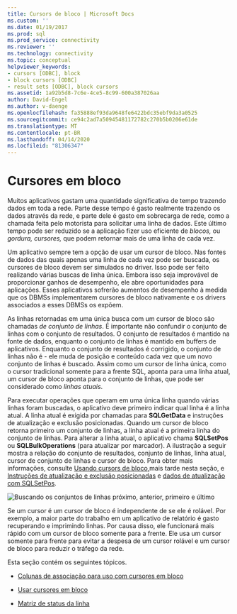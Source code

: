 ```yaml
---
title: Cursors de bloco | Microsoft Docs
ms.custom: ''
ms.date: 01/19/2017
ms.prod: sql
ms.prod_service: connectivity
ms.reviewer: ''
ms.technology: connectivity
ms.topic: conceptual
helpviewer_keywords:
- cursors [ODBC], block
- block cursors [ODBC]
- result sets [ODBC], block cursors
ms.assetid: 1a92b5d8-7c6e-4ce5-8c99-600a387026aa
author: David-Engel
ms.author: v-daenge
ms.openlocfilehash: fa35888ef93da9648fe6422bdc35ebf9da3a0525
ms.sourcegitcommit: ce94c2ad7a50945481172782c270b5b0206e61de
ms.translationtype: MT
ms.contentlocale: pt-BR
ms.lasthandoff: 04/14/2020
ms.locfileid: "81306347"
---
```

# <a name="block-cursors"></a>Cursores em bloco
Muitos aplicativos gastam uma quantidade significativa de tempo trazendo dados em toda a rede. Parte desse tempo é gasto realmente trazendo os dados através da rede, e parte dele é gasto em sobrecarga de rede, como a chamada feita pelo motorista para solicitar uma linha de dados. Este último tempo pode ser reduzido se a aplicação fizer uso eficiente de *blocos,* ou *gordura,* *cursores,* que podem retornar mais de uma linha de cada vez.  
  
 Um aplicativo sempre tem a opção de usar um cursor de bloco. Nas fontes de dados das quais apenas uma linha de cada vez pode ser buscada, os cursores de bloco devem ser simulados no driver. Isso pode ser feito realizando várias buscas de linha única. Embora isso seja improvável de proporcionar ganhos de desempenho, ele abre oportunidades para aplicações. Esses aplicativos sofrerão aumentos de desempenho à medida que os DBMSs implementarem cursores de bloco nativamente e os drivers associados a esses DBMSs os expõem.  
  
 As linhas retornadas em uma única busca com um cursor de bloco são chamadas *de conjunto de linhas*. É importante não confundir o conjunto de linhas com o conjunto de resultados. O conjunto de resultados é mantido na fonte de dados, enquanto o conjunto de linhas é mantido em buffers de aplicativos. Enquanto o conjunto de resultados é corrigido, o conjunto de linhas não é - ele muda de posição e conteúdo cada vez que um novo conjunto de linhas é buscado. Assim como um cursor de linha única, como o cursor tradicional somente para a frente SQL, aponta para uma linha atual, um cursor de bloco aponta para o conjunto de linhas, que pode ser considerado como *linhas atuais*.  
  
 Para executar operações que operam em uma única linha quando várias linhas foram buscadas, o aplicativo deve primeiro indicar qual linha é a linha atual. A linha atual é exigida por chamadas para **SQLGetData** e instruções de atualização e exclusão posicionadas. Quando um cursor de bloco retorna primeiro um conjunto de linhas, a linha atual é a primeira linha do conjunto de linhas. Para alterar a linha atual, o aplicativo chama **SQLSetPos** ou **SQLBulkOperations** (para atualizar por marcador). A ilustração a seguir mostra a relação do conjunto de resultados, conjunto de linhas, linha atual, cursor de conjunto de linhas e cursor de bloco. Para obter mais informações, consulte [Usando cursors de bloco,](../../../odbc/reference/develop-app/using-block-cursors.md)mais tarde nesta seção, e [Instruções de atualização e exclusão posicionadas](../../../odbc/reference/develop-app/positioned-update-and-delete-statements.md) e [dados de atualização com SQLSetPos](../../../odbc/reference/develop-app/updating-data-with-sqlsetpos.md).  
  
 ![Buscando os conjuntos de linhas próximo, anterior, primeiro e último](../../../odbc/reference/develop-app/media/pr20_2.gif "pr20_2")  
  
 Se um cursor é um cursor de bloco é independente de se ele é rolável. Por exemplo, a maior parte do trabalho em um aplicativo de relatório é gasto recuperando e imprimindo linhas. Por causa disso, ele funcionará mais rápido com um cursor de bloco somente para a frente. Ele usa um cursor somente para frente para evitar a despesa de um cursor rolável e um cursor de bloco para reduzir o tráfego da rede.  
  
 Esta seção contém os seguintes tópicos.  
  
-   [Colunas de associação para uso com cursores em bloco](../../../odbc/reference/develop-app/binding-columns-for-use-with-block-cursors.md)  
  
-   [Usar cursores em bloco](../../../odbc/reference/develop-app/using-block-cursors.md)  
  
-   [Matriz de status da linha](../../../odbc/reference/develop-app/row-status-array.md)
